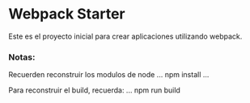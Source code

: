 # Webpack Starter

Este es el proyecto inicial para crear aplicaciones utilizando webpack.

### Notas:
Recuerden reconstruir los modulos de node
...
npm install
...

Para reconstruir el build, recuerda:
...
npm run build